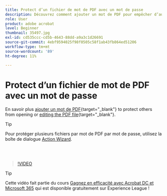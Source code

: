 ```yaml
---
title: Protect d’un fichier de mot de PDF avec un mot de passe
description: Découvrez comment ajouter un mot de PDF pour empêcher d’autres personnes d’ouvrir ou de modifier le fichier
role: User
product: adobe acrobat
level: Beginner
thumbnail: 35497.jpg
exl-id: cd535ccc-cd5b-4643-88dd-a9a3c1d26691
source-git-commit: 4ebf9594025f98f0505c58f1ab43fb864ed51206
workflow-type: tm+mt
source-wordcount: '89'
ht-degree: 11%

---
```


# Protect d’un fichier de mot de PDF avec un mot de passe

En savoir plus [ajouter un mot de PDF](https://www.adobe.com/fr/acrobat/online/password-protect-pdf.html){target="_blank"} to protect others from opening or [editing the PDF file](https://www.adobe.com/fr/acrobat/online/pdf-editor.html){target="_blank"}.

>[!TIP]
>
>Pour protéger plusieurs fichiers par mot de PDF par mot de passe, utilisez la boîte de dialogue [Action Wizard](../advanced-tasks/action.md).

<br> 

>[!VIDEO](https://video.tv.adobe.com/v/35497?quality=12&learn=on&hidetitle=true)

>[!TIP]
>
>Cette vidéo fait partie du cours [Gagnez en efficacité avec Acrobat DC et Microsoft 365](https://experienceleague.adobe.com/?recommended=Acrobat-U-1-2021.microsoft365) qui est disponible gratuitement sur Experience League !
